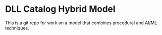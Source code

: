 # DLL Catalog Hybrid Model

This is a git repo for work on a model that combines procedural and AI/ML techniques.
